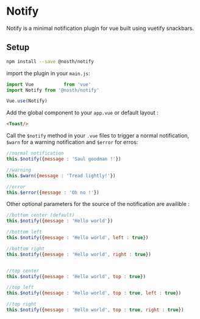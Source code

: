 # Notify
Notify is a minimal notification plugin for vue built using vuetify snackbars.
## Setup
```bash
npm install --save @nosth/notify
```
import the plugin in your `main.js`:
```javascript
import Vue           from 'vue'
import Notify from '@nosth/notify'

Vue.use(Notify)
```
Add the global component to your `app.vue` or default layout :
```html
<Toast/>
```
Call the `$notify` method in your `.vue` files to trigger a normal notification, `$warn` for a warning notification and `$error` for erros:
```javascript
//normal notification
this.$notify({message : 'Saul goodman !'})

//warning
this.$warn({message : 'Tread lightly!'})

//error
this.$error({message : 'Oh no !'})

```

Other optional parameters for the source of the notification are availible :

```javascript
//bottom center (default)
this.$notify({message : 'Hello world'})

//bottom left
this.$notify({message : 'Hello world', left : true})

//bottom right
this.$notify({message : 'Hello world', right : true})


//top center
this.$notify({message : 'Hello world', top : true})

//top left
this.$notify({message : 'Hello world', top : true, left : true})

//top right
this.$notify({message : 'Hello world', top : true, right : true})


```